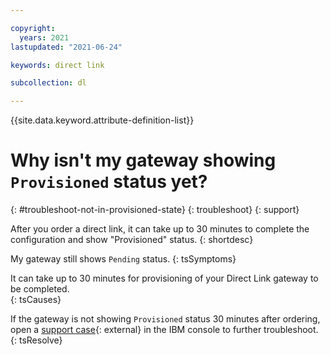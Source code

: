 ```yaml
---

copyright:
  years: 2021
lastupdated: "2021-06-24"

keywords: direct link

subcollection: dl

---
```


{{site.data.keyword.attribute-definition-list}}

# Why isn't my gateway showing `Provisioned` status yet?
{: #troubleshoot-not-in-provisioned-state}
{: troubleshoot}
{: support}

After you order a direct link, it can take up to 30 minutes to complete the configuration and show "Provisioned" status.
{: shortdesc}

My gateway still shows `Pending` status.
{: tsSymptoms}

It can take up to 30 minutes for provisioning of your Direct Link gateway to be completed.  
{: tsCauses}

If the gateway is not showing `Provisioned` status 30 minutes after ordering, open a [support case](https://cloud.ibm.com/unifiedsupport/cases/form){: external} in the IBM console to further troubleshoot.
{: tsResolve}
